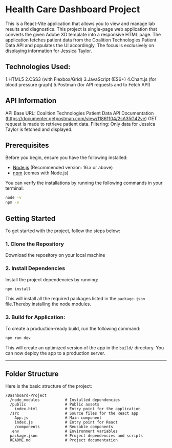 # Health Care Dashboard Project

This is a React-Vite application that allows you to view and manage lab results and diagnostics.
This project is single-page web application that converts the given Adobe XD template into a responsive HTML page.
The application fetches patient data from the Coalition Technologies Patient Data API and populates the UI accordingly.
The focus is exclusively on displaying information for Jessica Taylor.

## Technologies Used:
1.HTML5
2.CSS3 (with Flexbox/Grid)
3.JavaScript (ES6+)
4.Chart.js (for blood pressure graph)
5.Postman (for API requests and to Fetch API)

## API Information
API Base URL: Coalition Technologies Patient Data API Documentation (https://documenter.getpostman.com/view/11861104/2sA35G42ve) 
GET request is made to retrieve patient data.
Filtering: Only data for Jessica Taylor is fetched and displayed.

## Prerequisites

Before you begin, ensure you have the following installed:

- [Node.js](https://nodejs.org/en/) (Recommended version: 16.x or above)
- [npm](https://www.npmjs.com/) (comes with Node.js)

You can verify the installations by running the following commands in your terminal:

```bash
node -v
npm -v
```

## Getting Started

To get started with the project, follow the steps below:

### 1. Clone the Repository

Download the repository on your local machine

### 2. Install Dependencies

Install the project dependencies by running:

```bash
npm install
```

This will install all the required packages listed in the `package.json` file.Thereby installing the node modules.


### 3. Build for Application:

To create a production-ready build, run the following command:

```bash
npm run dev
```

This will create an optimized version of the app in the `build/` directory. You can now deploy the app to a production server.

---

## Folder Structure

Here is the basic structure of the project:

```
/Dashboard-Project
  /node_modules           # Installed dependencies
  /public                 # Public assets
    index.html            # Entry point for the application
  /src                    # Source files for the React app
    App.js                # Main component
    index.js              # Entry point for React
    /components           # Reusable components
  .env                    # Environment variables
  package.json            # Project dependencies and scripts
  README.md               # Project documentation
```
